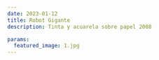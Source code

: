 ```yaml
---
date: 2023-01-12
title: Robot Gigante
description: Tinta y acuarela sobre papel 2008

params:
  featured_image: 1.jpg
---
```

